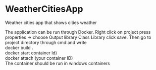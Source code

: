 # WeatherCitiesApp
Weather cities app that shows cities weather

The application can be run through Docker. Right click on project press properties -> choose Output library Class Library click save. Then go to project directory through cmd and write 
<br/> docker build . 
<br/> 
docker start container Id)
<br/> 
docker attach (your container ID)
<br/> 
The container should be run in windows containers
